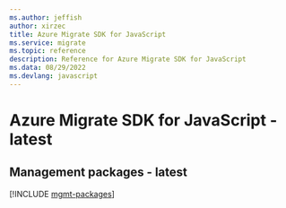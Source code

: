 ```yaml
---
ms.author: jeffish
author: xirzec
title: Azure Migrate SDK for JavaScript
ms.service: migrate
ms.topic: reference
description: Reference for Azure Migrate SDK for JavaScript
ms.data: 08/29/2022
ms.devlang: javascript
---
```

# Azure Migrate SDK for JavaScript - latest

## Management packages - latest
[!INCLUDE [mgmt-packages](migrate-mgmt-index.md)]
